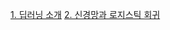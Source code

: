 [1. 딥러닝 소개](https://cha2y0ung.notion.site/4b6fa463d27f4ea48c093520bab08167?pvs=4)
[2. 신경망과 로지스틱 회귀](https://cha2y0ung.notion.site/312bad1adad44dfe8dae12646f0462d9?pvs=4)
